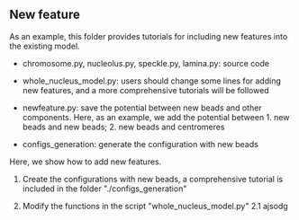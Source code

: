 ## New feature

As an example, this folder provides tutorials for including new features into the existing model.

- chromosome.py, nucleolus.py, speckle.py, lamina.py: source code

- whole_nucleus_model.py: users should change some lines for adding new features, and a more comprehensive tutorials will be followed

- newfeature.py: save the potential between new beads and other components. Here, as an example, we add the potential between 1. new beads and new beads; 2. new beads and centromeres

- configs_generation: generate the configuration with new beads

Here, we show how to add new features.

 1. Create the configurations with new beads, a comprehensive tutorial is included in the folder "./configs_generation"

 2. Modify the functions in the script "whole_nucleus_model.py"
  2.1 ajsodg

